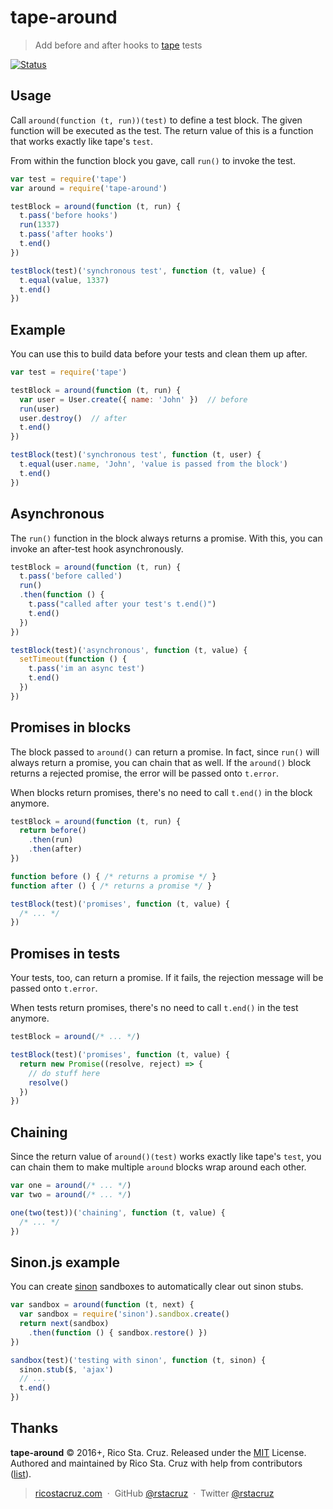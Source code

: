 # tape-around

> Add before and after hooks to [tape][] tests

[![Status](https://travis-ci.org/rstacruz/tape-around.svg?branch=master)](https://travis-ci.org/rstacruz/tape-around "See test builds")

[tape]: https://github.com/substack/tape

## Usage

Call `around(function (t, run))(test)` to define a test block. The given function will be executed as the test. The return value of this is a function that works exactly like tape's `test`.

From within the function block you gave, call `run()` to invoke the test.

```js
var test = require('tape')
var around = require('tape-around')

testBlock = around(function (t, run) {
  t.pass('before hooks')
  run(1337)
  t.pass('after hooks')
  t.end()
})

testBlock(test)('synchronous test', function (t, value) {
  t.equal(value, 1337)
  t.end()
})
```

## Example

You can use this to build data before your tests and clean them up after.

```js
var test = require('tape')

testBlock = around(function (t, run) {
  var user = User.create({ name: 'John' })  // before
  run(user)
  user.destroy()  // after
  t.end()
})

testBlock(test)('synchronous test', function (t, user) {
  t.equal(user.name, 'John', 'value is passed from the block')
  t.end()
})
```

## Asynchronous

The `run()` function in the block always returns a promise. With this, you can invoke an after-test hook asynchronously.

```js
testBlock = around(function (t, run) {
  t.pass('before called')
  run()
  .then(function () {
    t.pass("called after your test's t.end()")
    t.end()
  })
})

testBlock(test)('asynchronous', function (t, value) {
  setTimeout(function () {
    t.pass('im an async test')
    t.end()
  })
})
```

## Promises in blocks

The block passed to `around()` can return a promise. In fact, since `run()` will always return a promise, you can chain that as well. If the `around()` block returns a rejected promise, the error will be passed onto `t.error`.

When blocks return promises, there's no need to call `t.end()` in the block anymore.

```js
testBlock = around(function (t, run) {
  return before()
    .then(run)
    .then(after)
})

function before () { /* returns a promise */ }
function after () { /* returns a promise */ }

testBlock(test)('promises', function (t, value) {
  /* ... */
})
```

## Promises in tests

Your tests, too, can return a promise. If it fails, the rejection message will be passed onto `t.error`.

When tests return promises, there's no need to call `t.end()` in the test anymore.

```js
testBlock = around(/* ... */)

testBlock(test)('promises', function (t, value) {
  return new Promise((resolve, reject) => {
    // do stuff here
    resolve()
  })
})
```

## Chaining

Since the return value of `around()(test)` works exactly like tape's `test`, you can chain them to make multiple `around` blocks wrap around each other.

```js
var one = around(/* ... */)
var two = around(/* ... */)

one(two(test))('chaining', function (t, value) {
  /* ... */
})
```

## Sinon.js example

You can create [sinon][] sandboxes to automatically clear out sinon stubs.

```js
var sandbox = around(function (t, next) {
  var sandbox = require('sinon').sandbox.create()
  return next(sandbox)
    .then(function () { sandbox.restore() })
})

sandbox(test)('testing with sinon', function (t, sinon) {
  sinon.stub($, 'ajax')
  // ...
  t.end()
})
```

[sinon]: http://sinonjs.org/

## Thanks

**tape-around** © 2016+, Rico Sta. Cruz. Released under the [MIT] License.<br>
Authored and maintained by Rico Sta. Cruz with help from contributors ([list][contributors]).

> [ricostacruz.com](http://ricostacruz.com) &nbsp;&middot;&nbsp;
> GitHub [@rstacruz](https://github.com/rstacruz) &nbsp;&middot;&nbsp;
> Twitter [@rstacruz](https://twitter.com/rstacruz)

[MIT]: http://mit-license.org/
[contributors]: http://github.com/rstacruz/tape-around/contributors
